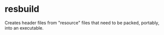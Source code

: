 # resbuild

Creates header files from "resource" files that need to be packed, portably, into an executable.
